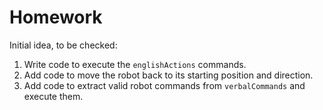 # Homework

Initial idea, to be checked:

1. Write code to execute the `englishActions` commands.
2. Add code to move the robot back to its starting position and direction.
3. Add code to extract valid robot commands from `verbalCommands` and execute them.